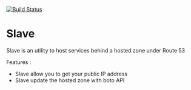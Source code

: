 [![Build Status](https://travis-ci.org/JulienBalestra/slave.svg)](https://travis-ci.org/JulienBalestra/slave)

# Slave

Slave is an utility to host services behind a hosted zone under Route 53

Features :

* Slave allow you to get your public IP address
* Slave update the hosted zone with boto API
